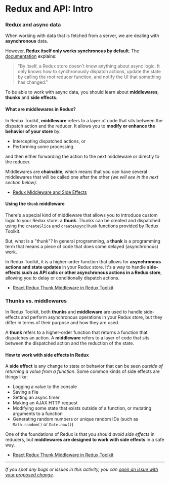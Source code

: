 # Redux and API: Intro

### Redux and async data

When working with data that is fetched from a server, we are dealing with **asynchronous** data.

However, **Redux itself only works synchronous by default**. The [documentation](https://redux.js.org/tutorials/fundamentals/part-6-async-logic#redux-middleware-and-side-effects) explains:

> "By itself, a Redux store doesn't know anything about async logic. It only knows how to synchronously dispatch actions, update the state by calling the root reducer function, and notify the UI that something has changed."

To be able to work with async data, you should learn about **middlewares**, **thunks** and **side effects**.

#### What are middlewares in Redux?

In Redux Toolkit, **middleware** refers to a layer of code that sits between the dispatch action and the reducer. It allows you to **modify or enhance the behavior of your store** by:

- Intercepting dispatched actions, or
- Performing some processing

and then either forwarding the action to the next middleware or directly to the reducer.

Middlewares are **chainable**, which means that you can have several middlewares that will be called one after the other _(we will see in the next section below)_.

- [Redux Middleware and Side Effects](https://redux.js.org/tutorials/fundamentals/part-6-async-logic#redux-middleware-and-side-effects)

#### Using the `thunk` middleware

There's a special kind of middleware that allows you to introduce custom logic to your Redux store: a **thunk**. Thunks can be created and dispatched using the `createSlice` and `createAsyncThunk` functions provided by Redux Toolkit.

But, what is a "thunk"? In general programming, a **thunk** is a programming term that means a piece of code that does some delayed (asynchronous) work.

In Redux Toolkit, it is a higher-order function that allows for **asynchronous actions and state updates** in your Redux store. It's a way to handle **side-effects such as API calls or other asynchronous actions in a Redux store**, allowing you to delay or conditionally dispatch actions.

- [React Redux Thunk Middleware in Redux Toolkit](https://www.youtube.com/watch?v=93CR_yURoII)

### Thunks vs. middlewares

In Redux Toolkit, both **thunks** and **middleware** are used to handle side-effects and perform asynchronous operations in your Redux store, but they differ in terms of their purpose and how they are used.

A **thunk** refers to a higher-order function that returns a function that dispatches an action. A **middleware** refers to a layer of code that sits between the dispatched action and the reduction of the state.

#### How to work with side effects in Redux

A **side effect** is any change to state or behavior that can be seen _outside of returning a value from a function_. Some common kinds of side effects are things like:

- Logging a value to the console
- Saving a file
- Setting an async timer
- Making an AJAX HTTP request
- Modifying some state that exists outside of a function, or mutating arguments to a function
- Generating random numbers or unique random IDs (such as `Math.random()` or `Date.now()`)

One of the foundations of Redux is that you should _avoid side effects_ in reducers, but **middlewares are designed to work with side effects** in a safe way.

- [React Redux Thunk Middleware in Redux Toolkit](https://www.youtube.com/watch?v=93CR_yURoII)

---

_If you spot any bugs or issues in this activity, you can [open an issue with your proposed change](https://github.com/microverseinc/curriculum-transversal-skills/blob/main/git-github/articles/open_issue.md)._
